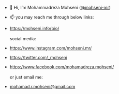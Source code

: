 - 👋 Hi, I’m Mohammadreza Mohseni (<a href="https://github.com/mohseni-mr">@mohseni-mr</a>)

- 📫 you may reach me through below links:

- https://mohseni.info/bio/
<br><br>
social media:
- https://www.instagram.com/mohseni.mr/
- https://twitter.com/_mohseni
- https://www.facebook.com/mohamadreza.mohseni/
<br><br>or just email me:
- mohamad.r.mohseni@gmail.com
